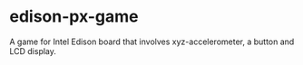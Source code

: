 # edison-px-game
A game for Intel Edison board that involves xyz-accelerometer, a button and LCD display.

